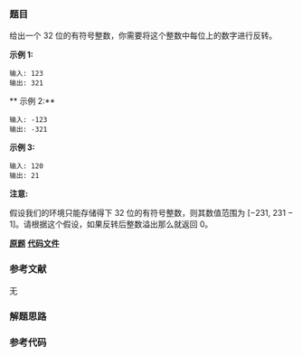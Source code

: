 ### 题目
给出一个 32 位的有符号整数，你需要将这个整数中每位上的数字进行反转。

**示例  1:**

    
    
    输入: 123
    输出: 321
    

**  示例 2:**

    
    
    输入: -123
    输出: -321
    

**示例 3:**

    
    
    输入: 120
    输出: 21
    

**注意:**

假设我们的环境只能存储得下 32 位的有符号整数，则其数值范围为 [−231,  231 − 1]。请根据这个假设，如果反转后整数溢出那么就返回 0。

 **[原题](https://leetcode-cn.com/problems/reverse-integer/)**    **[代码文件]()**


### 参考文献
无

### 解题思路




### 参考代码

```go


```





